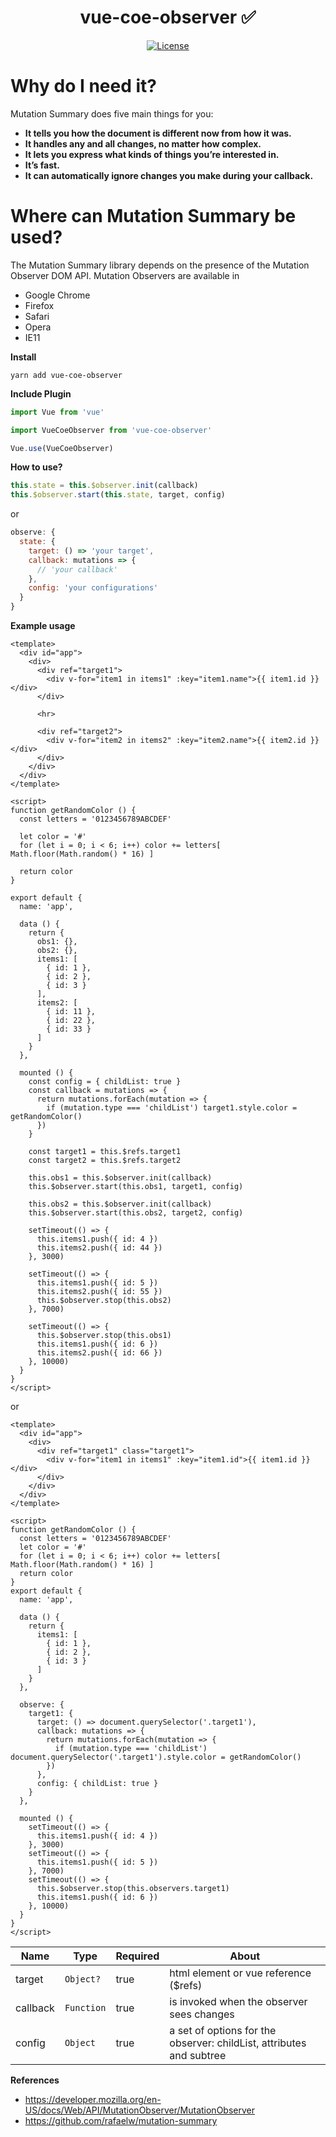<h1 align="center">vue-coe-observer ✅</h1>

<p align="center">
  <a href="#"><img src="https://img.shields.io/npm/l/vuelidation.svg" alt="License" target="_blank"></a>
</p>

# Why do I need it? #

Mutation Summary does five main things for you:

  * **It tells you how the document is different now from how it was.** 
  * **It handles any and all changes, no matter how complex.** 
  * **It lets you express what kinds of things you’re interested in.** 
  * **It’s fast.** 
  * **It can automatically ignore changes you make during your callback.** 
  
# Where can Mutation Summary be used? #

The Mutation Summary library depends on the presence of the Mutation Observer DOM API. Mutation Observers are available in

* Google Chrome
* Firefox
* Safari
* Opera
* IE11

**Install**

`yarn add vue-coe-observer`

**Include Plugin**
```javascript
import Vue from 'vue'

import VueCoeObserver from 'vue-coe-observer'

Vue.use(VueCoeObserver)
```

**How to use?**
```js 
this.state = this.$observer.init(callback)
this.$observer.start(this.state, target, config)
```

or 

```js
observe: {
  state: {
    target: () => 'your target',
    callback: mutations => {
      // 'your callback'
    },
    config: 'your configurations' 
  }
}
```

**Example usage**
```vue
<template>
  <div id="app">
    <div>
      <div ref="target1">
        <div v-for="item1 in items1" :key="item1.name">{{ item1.id }}</div>
      </div>

      <hr>

      <div ref="target2">
        <div v-for="item2 in items2" :key="item2.name">{{ item2.id }}</div>
      </div>
    </div>
  </div>
</template>

<script>
function getRandomColor () {
  const letters = '0123456789ABCDEF'

  let color = '#'
  for (let i = 0; i < 6; i++) color += letters[ Math.floor(Math.random() * 16) ]

  return color
}

export default {
  name: 'app',

  data () {
    return {
      obs1: {},
      obs2: {},
      items1: [
        { id: 1 },
        { id: 2 },
        { id: 3 }
      ],
      items2: [
        { id: 11 },
        { id: 22 },
        { id: 33 }
      ]
    }
  },

  mounted () {
    const config = { childList: true }
    const callback = mutations => {
      return mutations.forEach(mutation => {
        if (mutation.type === 'childList') target1.style.color = getRandomColor()
      })
    }
    
    const target1 = this.$refs.target1
    const target2 = this.$refs.target2

    this.obs1 = this.$observer.init(callback)
    this.$observer.start(this.obs1, target1, config)

    this.obs2 = this.$observer.init(callback)
    this.$observer.start(this.obs2, target2, config)

    setTimeout(() => {
      this.items1.push({ id: 4 })
      this.items2.push({ id: 44 })
    }, 3000)

    setTimeout(() => {
      this.items1.push({ id: 5 })
      this.items2.push({ id: 55 })
      this.$observer.stop(this.obs2)
    }, 7000)

    setTimeout(() => {
      this.$observer.stop(this.obs1)
      this.items1.push({ id: 6 })
      this.items2.push({ id: 66 })
    }, 10000)
  }
}
</script>
```

or

```vue
<template>
  <div id="app">
    <div>
      <div ref="target1" class="target1">
        <div v-for="item1 in items1" :key="item1.id">{{ item1.id }}</div>
      </div>
    </div>
  </div>
</template>

<script>
function getRandomColor () {
  const letters = '0123456789ABCDEF'
  let color = '#'
  for (let i = 0; i < 6; i++) color += letters[ Math.floor(Math.random() * 16) ]
  return color
}
export default {
  name: 'app',

  data () {
    return {
      items1: [
        { id: 1 },
        { id: 2 },
        { id: 3 }
      ]
    }
  },

  observe: {
    target1: {
      target: () => document.querySelector('.target1'),
      callback: mutations => {
        return mutations.forEach(mutation => {
          if (mutation.type === 'childList') document.querySelector('.target1').style.color = getRandomColor()
        })
      },
      config: { childList: true }
    }
  },

  mounted () {
    setTimeout(() => {
      this.items1.push({ id: 4 })
    }, 3000)
    setTimeout(() => {
      this.items1.push({ id: 5 })
    }, 7000)
    setTimeout(() => {
      this.$observer.stop(this.observers.target1)
      this.items1.push({ id: 6 })
    }, 10000)
  }
}
</script>
```

Name           | Type            |  Required | About
----           | -----------     |  -------  | -----
target         | `Object?`       |    true   | html element or vue reference ($refs)
callback       | `Function`      |    true   | is invoked when the observer sees changes 
config         | `Object`        |    true   | a set of options for the observer: childList, attributes and subtree

**References**
- https://developer.mozilla.org/en-US/docs/Web/API/MutationObserver/MutationObserver
- https://github.com/rafaelw/mutation-summary
